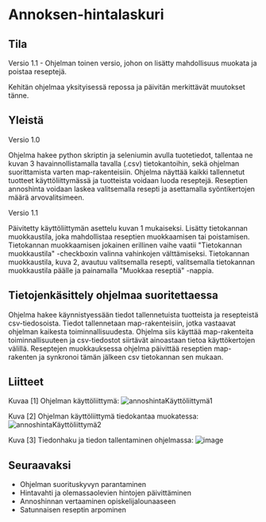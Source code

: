 # Annoksen-hintalaskuri

## Tila
Versio 1.1 - Ohjelman toinen versio, johon on lisätty mahdollisuus muokata ja poistaa reseptejä.

Kehitän ohjelmaa yksityisessä repossa ja päivitän merkittävät muutokset tänne.


## Yleistä
Versio 1.0

Ohjelma hakee python skriptin ja seleniumin avulla tuotetiedot, tallentaa ne kuvan 3 havainnollistamalla tavalla (.csv) tietokantoihin, sekä ohjelman suorittamista varten map-rakenteisiin. 
Ohjelma näyttää kaikki tallennetut tuotteet käyttöliittymässä ja tuotteista voidaan luoda reseptejä. 
Reseptien annoshinta voidaan laskea valitsemalla resepti ja asettamalla syöntikertojen määrä arvovalitsimeen. 


Versio 1.1

Päivitetty käyttöliittymän asettelu kuvan 1 mukaiseksi.
Lisätty tietokannan muokkaustila, joka mahdollistaa reseptien muokkaamisen tai poistamisen. Tietokannan muokkaamisen jokainen erillinen vaihe vaatii "Tietokannan muokkaustila" -checkboxin valinna vahinkojen välttämiseksi.
Tietokannan muokkaustila, kuva 2, avautuu valitsemalla resepti, valitsemalla tietokannan muokkaustila päälle ja painamalla "Muokkaa reseptiä" -nappia.


## Tietojenkäsittely ohjelmaa suoritettaessa

Ohjelma hakee käynnistyessään tiedot tallennetuista tuotteista ja resepteistä csv-tiedosoista. Tiedot tallennetaan map-rakenteisiin, jotka vastaavat ohjelman kaikesta toiminnallisuudesta. Ohjelma siis käyttää map-rakenteita toiminnallisuuteen ja csv-tiedostot siirtävät ainoastaan tietoa käyttökertojen välillä. Reseptejen muokkauksessa ohjelma päivittää reseptien map-rakenten ja synkronoi tämän jälkeen csv tietokannan sen mukaan.


## Liitteet

Kuvaa [1] Ohjelman käyttöliittymä:
![annoshintaKäyttöliittymä1](https://github.com/pilvitallennus/annoksen-hintalaskuri/assets/87340153/4821fec9-470c-4e09-8c40-caa42466bab9)

Kuva [2] Ohjelman käyttöliittymä tiedokantaa muokatessa:
![annoshintaKäyttöliittymä2](https://github.com/pilvitallennus/annoksen-hintalaskuri/assets/87340153/ee1a7998-6dfb-4a11-817e-fcc72df9775c)

Kuva [3] Tiedonhaku ja tiedon tallentaminen ohjelmassa:
![image](https://github.com/pilvitallennus/annoksen-hintalaskuri/assets/87340153/198e4e28-9e81-4028-9afb-689be9ece61a)



## Seuraavaksi
- Ohjelman suorituskyvyn parantaminen
- Hintavahti ja olemassaolevien hintojen päivittäminen
- Annoshinnan vertaaminen opiskelijalounaaseen
- Satunnaisen reseptin arpominen
